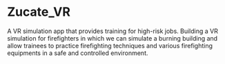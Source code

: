 # Zucate_VR
A VR simulation app that provides training for high-risk jobs. Building a VR simulation for firefighters in which we can simulate a burning building and allow trainees to practice firefighting techniques and various firefighting equipments in a safe and controlled environment.
